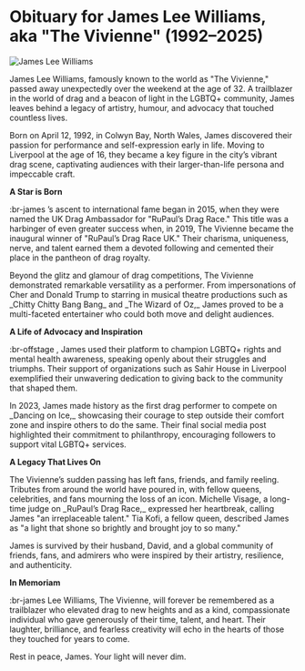 # **Obituary for James Lee Williams, aka "The Vivienne" (1992–2025)**

![James Lee Williams](/18942687.png)

James Lee Williams, famously known to the world as "The Vivienne," passed away unexpectedly over the weekend at the age of 32. A trailblazer in the world of drag and a beacon of light in the LGBTQ+ community, James leaves behind a legacy of artistry, humour, and advocacy that touched countless lives.

Born on April 12, 1992, in Colwyn Bay, North Wales, James discovered their passion for performance and self-expression early in life. Moving to Liverpool at the age of 16, they became a key figure in the city’s vibrant drag scene, captivating audiences with their larger-than-life persona and impeccable craft.

**A Star is Born**

:br-james ’s ascent to international fame began in 2015, when they were named the UK Drag Ambassador for "RuPaul’s Drag Race." This title was a harbinger of even greater success when, in 2019, The Vivienne became the inaugural winner of "RuPaul’s Drag Race UK." Their charisma, uniqueness, nerve, and talent earned them a devoted following and cemented their place in the pantheon of drag royalty.

Beyond the glitz and glamour of drag competitions, The Vivienne demonstrated remarkable versatility as a performer. From impersonations of Cher and Donald Trump to starring in musical theatre productions such as \_Chitty Chitty Bang Bang\_ and \_The Wizard of Oz,\_ James proved to be a multi-faceted entertainer who could both move and delight audiences.

**A Life of Advocacy and Inspiration**

:br-offstage , James used their platform to champion LGBTQ+ rights and mental health awareness, speaking openly about their struggles and triumphs. Their support of organizations such as Sahir House in Liverpool exemplified their unwavering dedication to giving back to the community that shaped them.

In 2023, James made history as the first drag performer to compete on \_Dancing on Ice,\_ showcasing their courage to step outside their comfort zone and inspire others to do the same. Their final social media post highlighted their commitment to philanthropy, encouraging followers to support vital LGBTQ+ services.

**A Legacy That Lives On**

The Vivienne’s sudden passing has left fans, friends, and family reeling. Tributes from around the world have poured in, with fellow queens, celebrities, and fans mourning the loss of an icon. Michelle Visage, a long-time judge on \_RuPaul’s Drag Race,\_ expressed her heartbreak, calling James "an irreplaceable talent." Tia Kofi, a fellow queen, described James as "a light that shone so brightly and brought joy to so many."

James is survived by their husband, David, and a global community of friends, fans, and admirers who were inspired by their artistry, resilience, and authenticity.

**In Memoriam**

:br-james Lee Williams, The Vivienne, will forever be remembered as a trailblazer who elevated drag to new heights and as a kind, compassionate individual who gave generously of their time, talent, and heart. Their laughter, brilliance, and fearless creativity will echo in the hearts of those they touched for years to come.

Rest in peace, James. Your light will never dim.
